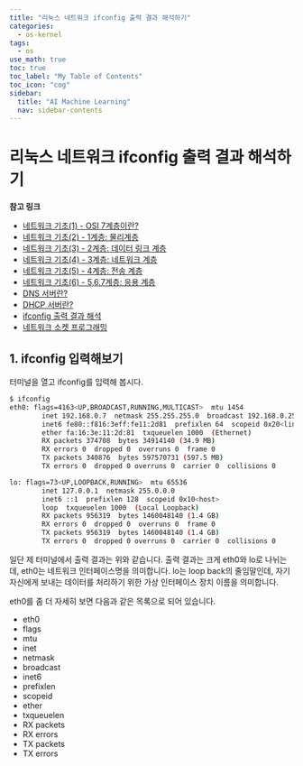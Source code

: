 ```yaml
---
title: "리눅스 네트워크 ifconfig 출력 결과 해석하기" 
categories:
  - os-kernel
tags:
  - os
use_math: true
toc: true
toc_label: "My Table of Contents"
toc_icon: "cog"
sidebar:
  title: "AI Machine Learning"
  nav: sidebar-contents
---
```


# 리눅스 네트워크 ifconfig 출력 결과 해석하기

**참고 링크**

* [네트워크 기초(1) - OSI 7계층이란?](https://losskatsu.github.io/os-kernel/network-basic01/)
* [네트워크 기초(2) - 1계층: 물리계층](https://losskatsu.github.io/os-kernel/network-basic02/)
* [네트워크 기초(3) - 2계층: 데이터 링크 계층](https://losskatsu.github.io/os-kernel/network-basic03/)
* [네트워크 기초(4) - 3계층: 네트워크 계층](https://losskatsu.github.io/os-kernel/network-basic04/)
* [네트워크 기초(5) - 4계층: 전송 계층](https://losskatsu.github.io/os-kernel/network-basic05/)
* [네트워크 기초(6) - 5,6,7계층: 응용 계층](https://losskatsu.github.io/os-kernel/network-basic06/)
* [DNS 서버란?](https://losskatsu.github.io/os-kernel/etc-host-dns/)
* [DHCP 서버란?](https://losskatsu.github.io/os-kernel/dhcp/)
* [ifconfig 출력 결과 해석](https://losskatsu.github.io/os-kernel/ifconfig/)
* [네트워크 소켓 프로그래밍](https://losskatsu.github.io/os-kernel/network-socket/)



## 1. ifconfig 입력해보기

터미널을 열고 ifconfig를 입력해 봅시다. 

```bash
$ ifconfig
eth0: flags=4163<UP,BROADCAST,RUNNING,MULTICAST>  mtu 1454
        inet 192.168.0.7  netmask 255.255.255.0  broadcast 192.168.0.255
        inet6 fe80::f816:3eff:fe11:2d81  prefixlen 64  scopeid 0x20<link>
        ether fa:16:3e:11:2d:81  txqueuelen 1000  (Ethernet)
        RX packets 374708  bytes 34914140 (34.9 MB)
        RX errors 0  dropped 0  overruns 0  frame 0
        TX packets 340876  bytes 597570731 (597.5 MB)
        TX errors 0  dropped 0 overruns 0  carrier 0  collisions 0

lo: flags=73<UP,LOOPBACK,RUNNING>  mtu 65536
        inet 127.0.0.1  netmask 255.0.0.0
        inet6 ::1  prefixlen 128  scopeid 0x10<host>
        loop  txqueuelen 1000  (Local Loopback)
        RX packets 956319  bytes 1460048140 (1.4 GB)
        RX errors 0  dropped 0  overruns 0  frame 0
        TX packets 956319  bytes 1460048140 (1.4 GB)
        TX errors 0  dropped 0 overruns 0  carrier 0  collisions 0
```

일단 제 터미널에서 출력 결과는 위와 같습니다. 
출력 결과는 크게 eth0와 lo로 나뉘는데, 
eth0는 네트워크 인터페이스명을 의미합니다. 
lo는 loop back의 줄임말인데, 
자기 자신에게 보내는 데이터를 처리하기 위한 가상 인터페이스 장치 이름을 의미합니다.

eth0를 좀 더 자세히 보면 다음과 같은 목록으로 되어 있습니다. 

* eth0
* flags
* mtu
* inet
* netmask
* broadcast
* inet6 
* prefixlen
* scopeid
* ether
* txqueuelen
* RX packets
* RX errors
* TX packets
* TX errors


